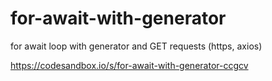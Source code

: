 # for-await-with-generator

for await loop with generator and GET requests (https, axios)

https://codesandbox.io/s/for-await-with-generator-ccgcv

